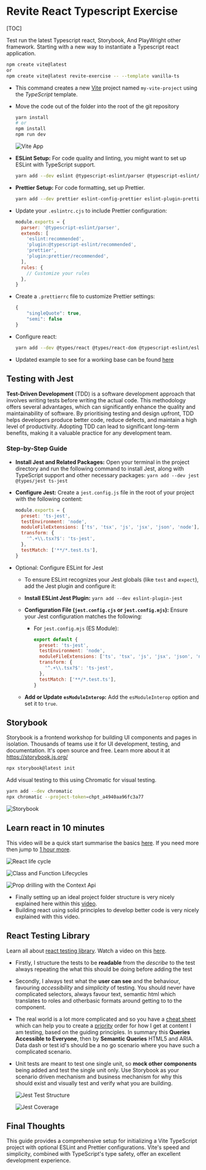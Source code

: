 # Revite React Typescript Exercise

[TOC]

Test run the latest Typescript react, Storybook, And PlayWright other framework. Starting with a new way to instantiate a Typescript react application.

```bash
npm create vite@latest
or
npm create vite@latest revite-exercise -- --template vanilla-ts
```

- This command creates a new [Vite](https://vitejs.dev/guide/) project named `my-vite-project` using the _TypeScript_ template.

- Move the code out of the folder into the root of the git repository

  ```bash
  yarn install
  # or
  npm install
  npm run dev
  ```

  ![Vite App](docs/assets/vite.png)

- **ESLint Setup:** For code quality and linting, you might want to set up ESLint with TypeScript support.

  ```bash
  yarn add --dev eslint @typescript-eslint/parser @typescript-eslint/eslint-plugin
  ```

- **Prettier Setup:** For code formatting, set up Prettier.

  ```bash
  yarn add --dev prettier eslint-config-prettier eslint-plugin-prettier
  ```

- Update your `.eslintrc.cjs` to include Prettier configuration:

  ```js
  module.exports = {
    parser: '@typescript-eslint/parser',
    extends: [
      'eslint:recommended',
      'plugin:@typescript-eslint/recommended',
      'prettier',
      'plugin:prettier/recommended',
    ],
    rules: {
      // Customize your rules
    },
  }
  ```

- Create a `.prettierrc` file to customize Prettier settings:

  ```js
  {
      "singleQuote": true,
      "semi": false
  }
  ```

- Configure react:

  ```bash
  yarn add --dev @types/react @types/react-dom @typescript-eslint/eslint-plugin @typescript-eslint/parser @vitejs/plugin-react typescript
  ```

- Updated example to see for a working base can be found [here](https://stackblitz.com/edit/vitejs-vite-jrsfbb?file=package.json&terminal=dev)

## Testing with Jest

**Test-Driven Development** (TDD) is a software development approach that involves writing tests before writing the actual code. This methodology offers several advantages, which can significantly enhance the quality and maintainability of software. By prioritising testing and design upfront, TDD helps developers produce better code, reduce defects, and maintain a high level of productivity. Adopting TDD can lead to significant long-term benefits, making it a valuable practice for any development team.

### Step-by-Step Guide

- **Install Jest and Related Packages:** Open your terminal in the project directory and run the following command to install Jest, along with TypeScript support and other necessary packages: `yarn add --dev jest @types/jest ts-jest`

- **Configure Jest:** Create a `jest.config.js` file in the root of your project with the following content:

  ```javascript
  module.exports = {
    preset: 'ts-jest',
    testEnvironment: 'node',
    moduleFileExtensions: ['ts', 'tsx', 'js', 'jsx', 'json', 'node'],
    transform: {
      '^.+\\.tsx?$': 'ts-jest',
    },
    testMatch: ['**/*.test.ts'],
  }
  ```

- Optional: Configure ESLint for Jest

  - To ensure ESLint recognizes your Jest globals (like `test` and `expect`), add the Jest plugin and configure it:

  - **Install ESLint Jest Plugin:** `yarn add --dev eslint-plugin-jest`

  - **Configuration File (`jest.config.cjs` or `jest.config.mjs`):** Ensure your Jest configuration matches the following:

    - For `jest.config.mjs` (ES Module):

      ```javascript
      export default {
        preset: 'ts-jest',
        testEnvironment: 'node',
        moduleFileExtensions: ['ts', 'tsx', 'js', 'jsx', 'json', 'node'],
        transform: {
          '^.+\\.tsx?$': 'ts-jest',
        },
        testMatch: ['**/*.test.ts'],
      }
      ```

  - **Add or Update `esModuleInterop`:** Add the `esModuleInterop` option and set it to `true`.

## Storybook

Storybook is a frontend workshop for building UI components and pages in isolation. Thousands of teams use it for UI development, testing, and documentation. It's open source and free. Learn more about it at https://storybook.js.org/

```bash
npx storybook@latest init
```

Add visual testing to this using Chromatic for visual testing.

```bash
yarn add --dev chromatic
npx chromatic --project-token=chpt_a4940aa96fc3a77
```

![Storybook](docs/assets/storybook.png)

## Learn react in 10 minutes

This video will be a quick start summarise the basics [here](https://www.youtube.com/watch?v=s2skans2dP4). If you need more then jump to [1 hour more](https://www.youtube.com/watch?v=SqcY0GlETPk).

![React life cycle](docs/assets/react-life-cycle.png)

![Class and Function Lifecycles](docs/assets/class-vs-function-cycles.png)

![Prop drilling with the Context Api](docs/assets/prop-drilling.png)

- Finally setting up an ideal project folder structure is very nicely explained here within this [video](https://www.youtube.com/watch?v=UUga4-z7b6s).
- Building react using solid principles to develop better code is very nicely explained with this video.

## React Testing Library

Learn all about [react testing library](https://testing-library.com/docs/react-testing-library/intro). Watch a video on this [here](https://www.youtube.com/watch?v=JKOwJUM4_RM).

- Firstly, I structure the tests to be **readable** from the _describe_ to the test always repeating the what this should be doing before adding the test
- Secondly, I always test what the **user can see** and the behaviour, favouring _accessibility_ and _simplicity_ of testing. You should never have complicated selectors, always favour text, semantic html which translates to roles and otherbasic formats around getting to to the component.
- The real world is a lot more complicated and so you have a [cheat sheet](https://testing-library.com/docs/react-testing-library/cheatsheet) which can help you to create a [priority](https://testing-library.com/docs/queries/about#priority) order for how I get at content I am testing, based on the guiding principles. In summary this **Queries Accessible to Everyone**, then by **Semantic Queries** HTML5 and ARIA. Data dash or test id's should be a no go scenario where you have such a complicated scenario.
- Unit tests are meant to test one single unit, so **mock other components** being added and test the single unit only. Use Storybook as your scenario driven mechanism and business mechanism for why this should exist and visually test and verify what you are building.

  ![Jest Test Structure](docs/assets/jest-test.png)

  ![Jest Coverage](docs/assets/jest-coverage.png)

## Final Thoughts

This guide provides a comprehensive setup for initializing a Vite TypeScript project with optional ESLint and Prettier configurations. Vite's speed and simplicity, combined with TypeScript's type safety, offer an excellent development experience.
